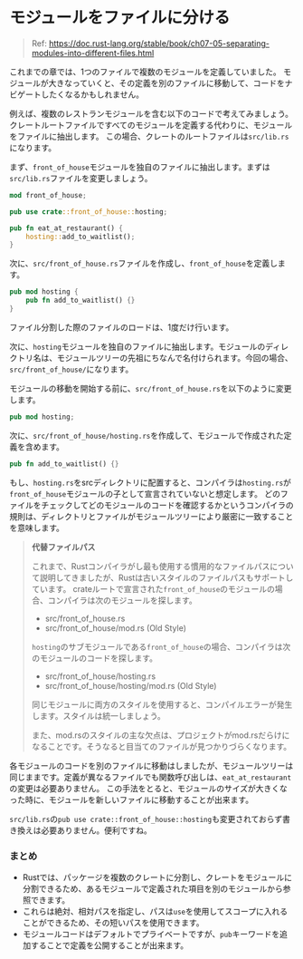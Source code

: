 # モジュールをファイルに分ける

> Ref: https://doc.rust-lang.org/stable/book/ch07-05-separating-modules-into-different-files.html

これまでの章では、1つのファイルで複数のモジュールを定義していました。
モジュールが大きなっていくと、その定義を別のファイルに移動して、コードをナビゲートしたくなるかもしれません。

例えば、複数のレストランモジュールを含む以下のコードで考えてみましょう。
クレートルートファイルですべてのモジュールを定義する代わりに、モジュールをファイルに抽出します。
この場合、クレートのルートファイルは`src/lib.rs`になります。

まず、`front_of_house`モジュールを独自のファイルに抽出します。まずは`src/lib.rs`ファイルを変更しましょう。

```rust
mod front_of_house;

pub use crate::front_of_house::hosting;

pub fn eat_at_restaurant() {
    hosting::add_to_waitlist();
}
```

次に、`src/front_of_house.rs`ファイルを作成し、`front_of_house`を定義します。

```rust
pub mod hosting {
    pub fn add_to_waitlist() {}
}
```

ファイル分割した際のファイルのロードは、1度だけ行います。

次に、`hosting`モジュールを独自のファイルに抽出します。モジュールのディレクトリ名は、モジュールツリーの先祖にちなんで名付けられます。今回の場合、`src/front_of_house/`になります。

モジュールの移動を開始する前に、`src/front_of_house.rs`を以下のように変更します。

```rust
pub mod hosting;
```

次に、`src/front_of_house/hosting.rs`を作成して、モジュールで作成された定義を含めます。

```rust
pub fn add_to_waitlist() {}
```

もし、`hosting.rs`をsrcディレクトリに配置すると、コンパイラは`hosting.rs`が`front_of_house`モジュールの子として宣言されていないと想定します。
どのファイルをチェックしてどのモジュールのコードを確認するかというコンパイラの規則は、ディレクトリとファイルがモジュールツリーにより厳密に一致することを意味します。

> **代替ファイルパス**
>
> これまで、Rustコンパイラがし最も使用する慣用的なファイルパスについて説明してきましたが、Rustは古いスタイルのファイルパスもサポートしています。
> crateルートで宣言された`front_of_house`のモジュールの場合、コンパイラは次のモジュールを探します。
>
> - src/front_of_house.rs
> - src/front_of_house/mod.rs (Old Style)
>
> `hosting`のサブモジュールである`front_of_house`の場合、コンパイラは次のモジュールのコードを探します。
>
> - src/front_of_house/hosting.rs
> - src/front_of_house/hosting/mod.rs (Old Style)
>
> 同じモジュールに両方のスタイルを使用すると、コンパイルエラーが発生します。スタイルは統一しましょう。
>
> また、mod.rsのスタイルの主な欠点は、プロジェクトがmod.rsだらけになることです。そうなると目当てのファイルが見つかりづらくなります。

各モジュールのコードを別のファイルに移動はしましたが、モジュールツリーは同じままです。定義が異なるファイルでも関数呼び出しは、`eat_at_restaurant`の変更は必要ありません。
この手法をとると、モジュールのサイズが大きくなった時に、モジュールを新しいファイルに移動することが出来ます。

`src/lib.rs`の`pub use crate::front_of_house::hosting`も変更されておらず書き換えは必要ありません。便利ですね。

### まとめ

- Rustでは、パッケージを複数のクレートに分割し、クレートをモジュールに分割できるため、あるモジュールで定義された項目を別のモジュールから参照できます。
- これらは絶対、相対パスを指定し、パスは`use`を使用してスコープに入れることができるため、その短いパスを使用できます。
- モジュールコードはデフォルトでプライベートですが、`pub`キーワードを追加することで定義を公開することが出来ます。
